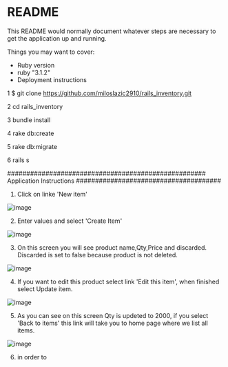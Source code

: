 # README

This README would normally document whatever steps are necessary to get the
application up and running.

Things you may want to cover:

* Ruby version
* ruby "3.1.2"
* Deployment instructions

1 $ git clone https://github.com/miloslazic2910/rails_inventory.git

2 cd rails_inventory   

3 bundle install

4 rake db:create

5 rake db:migrate

6 rails s


#################################################### Application Instructions ######################################

1. Click on linke 'New item'

![image](https://user-images.githubusercontent.com/45238692/168510728-a5cfde66-aaa5-4bbd-a354-9121fe80e449.png)

2. Enter values and select 'Create Item'

![image](https://user-images.githubusercontent.com/45238692/168510831-3cde5e66-e746-4128-98a8-98384a9c81ee.png)

3. On this screen you will see product name,Qty,Price and discarded.  Discarded is set to false because product is not deleted.

![image](https://user-images.githubusercontent.com/45238692/168510990-28edcd78-d04c-4bd4-b2c0-4bcf2a00cce0.png)

4. If you want to edit this product select link 'Edit this item', when finished select Update item.

![image](https://user-images.githubusercontent.com/45238692/168511138-bd018b29-05e3-4308-9fa1-ebcfbde39340.png)

5. As you can see on this screen Qty is updeted to 2000, if you select 'Back to items' this link will take you to home page where we list all items.

![image](https://user-images.githubusercontent.com/45238692/168511416-2861ce6b-b9fe-408b-a7fa-425ae6f0e334.png)

6. in order to 











